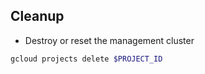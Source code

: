 ## Cleanup

* Destroy or reset the management cluster

```bash
gcloud projects delete $PROJECT_ID
```
